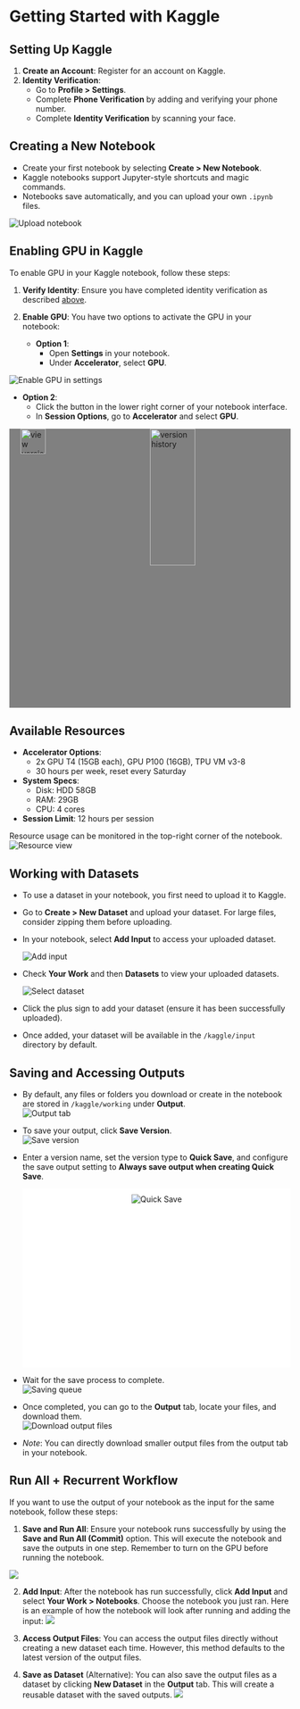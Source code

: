 # Getting Started with Kaggle
## Setting Up Kaggle

1. **Create an Account**: Register for an account on Kaggle.
2. **Identity Verification**:
   - Go to **Profile > Settings**.
   - Complete **Phone Verification** by adding and verifying your phone number.
   - Complete **Identity Verification** by scanning your face.

## Creating a New Notebook

- Create your first notebook by selecting **Create > New Notebook**.
- Kaggle notebooks support Jupyter-style shortcuts and magic commands.
- Notebooks save automatically, and you can upload your own `.ipynb` files.

![Upload notebook](image/upload_notebook.png)

## Enabling GPU in Kaggle
To enable GPU in your Kaggle notebook, follow these steps:

1. **Verify Identity**: Ensure you have completed identity verification as described [above](#setting-up-kaggle).

2. **Enable GPU**: You have two options to activate the GPU in your notebook:

   - **Option 1**:
     - Open **Settings** in your notebook.
     - Under **Accelerator**, select **GPU**.

![Enable GPU in settings](image/enable_gpu_1.png)

- **Option 2**:
  - Click the button in the lower right corner of your notebook interface.
  - In **Session Options**, go to **Accelerator** and select **GPU**.

<div style="display: flex; justify-content: space-between;background-color:grey;height:500px;">
    <img src="image/button.png" alt="view version" style="width: 30%; ; margin-left: 20px;">
    <img src="image/enable_gpu_2.png" alt="version history" style="width: 40%; height:70%; margin-right:50px">
</div>

## Available Resources

- **Accelerator Options**:
  - 2x GPU T4 (15GB each), GPU P100 (16GB), TPU VM v3-8
  - 30 hours per week, reset every Saturday
- **System Specs**:
  - Disk: HDD 58GB
  - RAM: 29GB
  - CPU: 4 cores
- **Session Limit**: 12 hours per session

Resource usage can be monitored in the top-right corner of the notebook.  
![Resource view](image/resources.png)

## Working with Datasets

- To use a dataset in your notebook, you first need to upload it to Kaggle.
- Go to **Create > New Dataset** and upload your dataset. For large files, consider zipping them before uploading.
- In your notebook, select **Add Input** to access your uploaded dataset.

   ![Add input](image/input.png)

- Check **Your Work** and then **Datasets** to view your uploaded datasets.

   ![Select dataset](image/ticks.png)

- Click the plus sign to add your dataset (ensure it has been successfully uploaded).

- Once added, your dataset will be available in the `/kaggle/input` directory by default.

## Saving and Accessing Outputs

- By default, any files or folders you download or create in the notebook are stored in `/kaggle/working` under **Output**.  
  ![Output tab](image/output_tab.png)  

- To save your output, click **Save Version**.  
  ![Save version](image/save.png)  

- Enter a version name, set the version type to **Quick Save**, and configure the save output setting to **Always save output when creating Quick Save**.  
  <div style="background-color:white; padding:10px; display:flex; justify-content:center;height:300px">
      <img src="image/quicksave.png" alt="Quick Save" />
  </div>

- Wait for the save process to complete.  
  ![Saving queue](image/queue.png)

- Once completed, you can go to the **Output** tab, locate your files, and download them.  
  ![Download output files](image/outputfile.png)

- *Note*: You can directly download smaller output files from the output tab in your notebook.

## Run All + Recurrent Workflow

If you want to use the output of your notebook as the input for the same notebook, follow these steps: 

1. **Save and Run All**: Ensure your notebook runs successfully by using the **Save and Run All (Commit)** option. This will execute the notebook and save the outputs in one step. Remember to turn on the GPU before running the notebook.

![](image/getting_started_2025-01-27-00-25-11.png)

2. **Add Input**: After the notebook has run successfully, click **Add Input** and select **Your Work > Notebooks**. Choose the notebook you just ran.
Here is an example of how the notebook will look after running and adding the input:
![](image/getting_started_2025-01-27-00-28-01.png)

3. **Access Output Files**: You can access the output files directly without creating a new dataset each time. However, this method defaults to the latest version of the output files.

4. **Save as Dataset** (Alternative): 
You can also save the output files as a dataset by clicking **New Dataset** in the **Output** tab. This will create a reusable dataset with the saved outputs.
![](image/getting_started_2025-01-27-00-29-40.png)